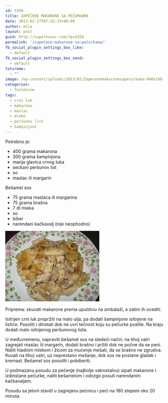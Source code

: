 ```yaml
---
id: 5358
title: ZAPEČENE MAKARONE SA PEČURKAMA
date: 2013-02-27T07:25:33+00:00
author: mila
layout: post
guid: http://superkuvar.com/?p=5358
permalink: '/zapečene-makarone-sa-pečurkama/'
fb_social_plugin_settings_box_like:
  - default
fb_social_plugin_settings_box_send:
  - default
totvreme:
  - ""
image: /wp-content/uploads/2013/02/Zapecenemakaronesapecurkama-940x198.jpg
categories:
  - Testenine
tags:
  - crni luk
  - makarone
  - maslac
  - mleko
  - peršunov list
  - šampinjoni
---
```

Potrebno je:

  * 400 grama makarona
  * 300 grama šampinjona
  * manja glavica crnog luka
  * seckani peršunov list
  * so
  * maslac ili margarin

Bešamel sos

  * 75 grama maslaca ili margarina
  * 75 grama brašna
  * 7 dl mleka
  * so
  * biber
  * narendani kačkavalj (nije neophodno)

<img class="alignnone size-medium wp-image-5359" src="/wp-content/uploads/2013/02/Zapecenemakaronesapecurkama-300x225.jpg" alt="Zapecenemakaronesapecurkama" width="300" height="225" /> 

Priprema: skuvati makarone prema uputstvu na ambalaži, a zatim ih ocediti.

Isitnjen crni luk propržiti na malo ulja, pa dodati šampinjone isitnjene na listiće. Posoliti i dinstati dok ne uvri tečnost koju su pečurke pustile. Na kraju dodati malo isitnjenog peršunovog lista.

U međuvremenu, napraviti bešamel sos na sledeći način: na tihoj vatri zagrejati maslac ili margarin, dodati brašno i pržiti dok ne počne da se peni. Naliti hladnim mlekom i žicom za mućenje mešati, da se brašno ne zgrudva. Kuvati na tihoj vatri, uz neprestano mešanje, dok sos ne postane gladak i kremast. Bešamel sos posoliti i pobiberiti.

U podmazanu posudu za pečenje (najbolje vatrostalnu) sipati makarone i izdinstane pečurke, naliti bešamelom i odozgo posuti narendanim kačkavaljem.

Posudu sa jelom staviti u zagrejanu pećnicu i peći na 180 stepeni oko 20 minuta.